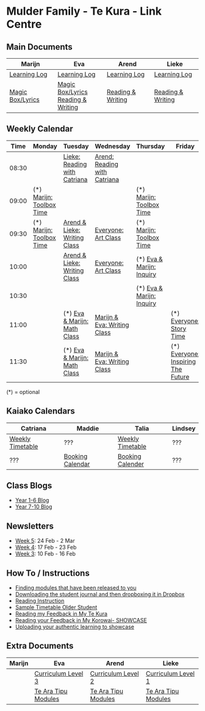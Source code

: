 # Mulder Family - Te Kura - Link Centre


## Main Documents

| Marijn  |  Eva | Arend  | Lieke  |
|---|---|---|---|
|  [Learning Log](https://docs.google.com/document/d/1480mfsDB1_jlZaKQk1oFVcwkjgEgaMGfCuq5_X1G0p8/edit) | [Learning Log](https://docs.google.com/document/d/1NfS7d0_I-0WdVAjjN6I9CDXHDvu_6rl6KN0_louFxHE/edit)  | [Learning Log](https://docs.google.com/document/d/1zJeCvlsJLC6-mY-vw0r1kkxiuN3IWdKMvrBxxa_Fcro/edit)  | [Learning Log](https://docs.google.com/document/d/1wy-pEH3aqF0X7WgQZFFjMON6NYfZn4LPzoJTFjaejV0/edit)  |
| [Magic Box/Lyrics](https://docs.google.com/document/d/19hlgxE0mJU8kHM5Tis2qvEmThnlXY1ARB1cMZ8IbwjQ)  | [Magic Box/Lyrics](https://docs.google.com/document/d/11VYguxgQmYWH43uDLJTJPIQs4zM_aPr32hQMbmhT7I4)<br /> [Reading & Writing](https://docs.google.com/document/d/1D5uiSdYCs1MnghgjbvHsV9jkI0ldcsJV2IzPssp2rHw)  | [Reading & Writing](https://docs.google.com/document/d/12ePIi1T4bLy_izQgozItPCYTvXlGhcNWwaNINWle3xY)  | [Reading & Writing](https://docs.google.com/document/d/1aSfgspNeP-LDgKjaNFLwflSMcohDkNaOTY64SIBkJDA)  |


## Weekly Calendar

| Time | Monday  |  Tuesday | Wednesday  | Thursday  | Friday  |
|---|---|---|---|---|---|
| 08:30  |   | [Lieke: Reading with Catriana](https://meet.google.com/zid-hacg-kvn)  | [Arend: Reading with Catriana](https://meet.google.com/jrs-pbiu-ejs)  |   |   |
| 09:00  | (*) [Marijn: Toolbox Time](https://meet.google.com/txr-yspi-fqu)  |   |   | (*) [Marijn: Toolbox Time](https://meet.google.com/txr-yspi-fqu)  |   |
| 09:30  | (*) [Marijn: Toolbox Time](https://meet.google.com/txr-yspi-fqu)  | [Arend & Lieke: Writing Class](https://meet.google.com/mjr-rocj-ncd)  | [Everyone: Art Class](https://meet.google.com/trb-cwvw-otn)  | (*) [Marijn: Toolbox Time](https://meet.google.com/txr-yspi-fqu)  |   |
| 10:00  |   | [Arend & Lieke: Writing Class](https://meet.google.com/mjr-rocj-ncd)  | [Everyone: Art Class](https://meet.google.com/trb-cwvw-otn)  | (*) [Eva & Marijn: Inquiry](https://meet.google.com/dxa-sdny-nrc)  |   |
| 10:30  |   |   |   | (*) [Eva & Marijn: Inquiry](https://meet.google.com/dxa-sdny-nrc)  |   |
| 11:00  |   | (*) [Eva & Marijn: Math Class](https://meet.google.com/kkt-urhe-qpq)  | [Marijn & Eva: Writing Class](https://meet.google.com/bgf-nnfn-usx)  |   | (*) [Everyone: Story Time](https://ysu-au.youseeu.com/sync-activity/invite/325236/b36aedc3ab1be2bb0861f1afab27719f?lti-scope=d2l-resource-syncmeeting-list)  |
| 11:30  |   | (*) [Eva & Marijn: Math Class](https://meet.google.com/kkt-urhe-qpq)  | [Marijn & Eva: Writing Class](https://meet.google.com/bgf-nnfn-usx)  |   | (*) [Everyone: Inspiring The Future](https://apc01.safelinks.protection.outlook.com/ap/t-59584e83/?url=https%3A%2F%2Fteams.microsoft.com%2Fl%2Fmeetup-join%2F19%3Ameeting_MWI2ZjA4MjItYjc2Yi00Yzk2LTkwZjItNGY0ZjBiNmVhMTY3%40thread.v2%2F0%3Fcontext%3D%257B%2522Tid%2522%3A%252283041d4d-70ba-4ea4-9099-a5b3dd2fb893%2522%2C%2522Oid%2522%3A%2522124b929b-322a-428b-a24f-1a3b00ba5263%2522%257D&data=05%7C02%7CCatriana.York%40tekura.school.nz%7C28d1ccec39dc4c71c75008dd504b617a%7C83041d4d70ba4ea49099a5b3dd2fb893%7C0%7C0%7C638755006888150810%7CUnknown%7CTWFpbGZsb3d8eyJFbXB0eU1hcGkiOnRydWUsIlYiOiIwLjAuMDAwMCIsIlAiOiJXaW4zMiIsIkFOIjoiTWFpbCIsIldUIjoyfQ%3D%3D%7C0%7C%7C%7C&sdata=sLk4eSAAlkOxGDm6AR2Y51WB892BOaFOfHGWwI%2BpK3U%3D&reserved=0)  |

(*) = optional

## Kaiako Calendars

| Catriana  |  Maddie | Talia  | Lindsey |
|---|---|---|---|
| [Weekly Timetable](https://docs.google.com/presentation/d/1S6z9iQ-763BVqK8Pj4KIkmJeP9JxzuOd7goIl0FPoJ8)  | ???  | [Weekly Timetable](https://docs.google.com/presentation/d/1A1XfjDRwCtPOPidxRNrWQwHU8Sc-FiMdT8nZQGUDczs)  | ???  |
| ???  | [Booking Calendar](https://docs.google.com/presentation/d/1zeZiNXCozh8qx8564aYs7bInvhitjYZFR4Zl8TtfkRs)  | [Booking Calender](https://docs.google.com/presentation/d/15NVkQjkQjOsmiAi_gTyDZew9GJtREhMk7j61w0Xkl-k)  | ???  |


## Class Blogs

* [Year 1-6 Blog](https://hineinakayear1-6blog.blogspot.com/)
* [Year 7-10 Blog](https://tokupenga7-10.blogspot.com/)


## Newsletters

* [Week 5](https://docs.google.com/document/d/10cl-D7Q9TG8cSF64H7QxUP4R-QmELwLk51cBS2ykilg): 24 Feb - 2 Mar
* [Week 4](https://docs.google.com/document/d/1yCRW4XV21w6Yw5VRarIQQK3oPxxsK3nQGiRRZ7inEuQ): 17 Feb - 23 Feb
* [Week 3](https://docs.google.com/document/d/1HX2YHqhX9-28ThUO31mjQOm1YbnXvmtxuIWySeQtA-4): 10 Feb - 16 Feb


## How To / Instructions

* [Finding modules that have been released to you](https://docs.google.com/document/d/1usyRuckfgjRL_sfakYujeDnRUuRLrWGd8RAtrAnHv08/edit?usp=sharing)
* [Downloading the student journal and then dropboxing it in Dropbox](https://docs.google.com/document/d/13qiUdViB-IXQzmntQRc6RWv-9J390E4wbW57caEDePI/edit?usp=sharing)
* [Reading Instruction](https://docs.google.com/document/d/1gC_Asd_8HxxLthbbeq9Gwb94EXf0_DXu/edit)
* [Sample Timetable Older Student](https://docs.google.com/document/d/1zsQSgUP5HNdmmI9p6HWwXtYJvx7mksrxJX6RawseduE/edit?usp=sharing)
* [Reading my Feedback in My Te Kura](https://docs.google.com/document/d/1x0bceT57a2gRYjDrTzKCjTEUbwGkxbrinXGLmQvH1pQ/edit?usp=sharing)
* [Reading your Feedback in My Korowai- SHOWCASE](https://docs.google.com/document/d/10926xFhvpaHGtQ2e6glcxCnIF0Z5XlMnHMcdULu_8aE/edit?usp=sharing)
* [Uploading your authentic learning to showcase](https://docs.google.com/document/d/1Qev3CrvHNlXsUHL5uBaP3ExfybLxoJR8D7FXuytsmMk/edit?usp=sharing)


## Extra Documents

| Marijn  |  Eva | Arend  | Lieke  |
|---|---|---|---|
|   | [Curriculum Level 3](https://docs.google.com/document/d/13hZMPUdGLQ0H_60TVuRRWuh95M0Fn_slbQkvUWaANbY)  | [Curriculum Level 2](https://docs.google.com/document/d/1WhBjIo_LVcaVGRKXU3I9OWrIWqDhJH4_3kzK_ruuBMQ) | [Curriculum Level 1](https://docs.google.com/document/d/1vnpfk-Zrasa07Rsu8Q3f_wyQIoDSR-FMwAZwin5qHpA)  |
|   | [Te Ara Tipu Modules](https://docs.google.com/document/d/1QAtQAbov3693j5VkGIZw6Uli9TTVtteSkxdXGevfSM0/edit?usp=sharing)  | [Te Ara Tipu Modules](https://docs.google.com/document/d/1GhRu7KGkXui67ljxZjvFza3hjr11CWvUzBeMUxYduMM) | [Te Ara Tipu Modules](https://docs.google.com/document/d/1ZE5eyxvJfNPEv51izgVgiz6qndrnHwoYYnJwBgoixTM/edit?usp=sharing)  |

